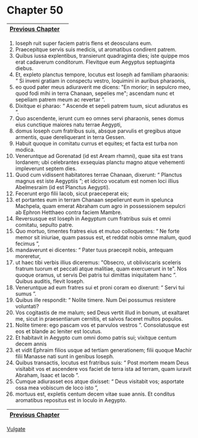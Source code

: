 # Chapter 50
| [Previous Chapter](Chapter%2049.md)|  |
| --- | --- |
1. Ioseph ruit super faciem patris flens et deosculans eum.
2. Praecepitque servis suis medicis, ut aromatibus condirent patrem.
3. Quibus iussa explentibus, transierunt quadraginta dies; iste quippe mos erat cadaverum conditorum. Flevitque eum Aegyptus septuaginta diebus.
4. Et, expleto planctus tempore, locutus est Ioseph ad familiam pharaonis: “ Si inveni gratiam in conspectu vestro, loquimini in auribus pharaonis,
5. eo quod pater meus adiuraverit me dicens: "En morior; in sepulcro meo, quod fodi mihi in terra Chanaan, sepelies me"; ascendam nunc et sepeliam patrem meum ac revertar ”.
6. Dixitque ei pharao: “ Ascende et sepeli patrem tuum, sicut adiuratus es ”.
7. Quo ascendente, ierunt cum eo omnes servi pharaonis, senes domus eius cunctique maiores natu terrae Aegypti,
8. domus Ioseph cum fratribus suis, absque parvulis et gregibus atque armentis, quae dereliquerant in terra Gessen.
9. Habuit quoque in comitatu currus et equites; et facta est turba non modica.
10. Veneruntque ad Gorenatad (id est Aream rhamni), quae sita est trans Iordanem; ubi celebrantes exsequias planctu magno atque vehementi impleverunt septem dies.
11. Quod cum vidissent habitatores terrae Chanaan, dixerunt: “ Planctus magnus est iste Aegyptiis ”; et idcirco vocatum est nomen loci illius Abelmesraim (id est Planctus Aegypti).
12. Fecerunt ergo filii Iacob, sicut praeceperat eis;
13. et portantes eum in terram Chanaan sepelierunt eum in spelunca Machpela, quam emerat Abraham cum agro in possessionem sepulcri ab Ephron Hetthaeo contra faciem Mambre.
14. Reversusque est Ioseph in Aegyptum cum fratribus suis et omni comitatu, sepulto patre.
15. Quo mortuo, timentes fratres eius et mutuo colloquentes: “ Ne forte memor sit iniuriae, quam passus est, et reddat nobis omne malum, quod fecimus ”,
16. mandaverunt ei dicentes: “ Pater tuus praecepit nobis, antequam moreretur,
17. ut haec tibi verbis illius diceremus: "Obsecro, ut obliviscaris sceleris fratrum tuorum et peccati atque malitiae, quam exercuerunt in te". Nos quoque oramus, ut servis Dei patris tui dimittas iniquitatem hanc ”. Quibus auditis, flevit Ioseph.
18. Veneruntque ad eum fratres sui et proni coram eo dixerunt: “ Servi tui sumus ”.
19. Quibus ille respondit: “ Nolite timere. Num Dei possumus resistere voluntati?
20. Vos cogitastis de me malum; sed Deus vertit illud in bonum, ut exaltaret me, sicut in praesentiarum cernitis, et salvos faceret multos populos.
21. Nolite timere: ego pascam vos et parvulos vestros ”. Consolatusque est eos et blande ac leniter est locutus.
22. Et habitavit in Aegypto cum omni domo patris sui; vixitque centum decem annis
23. et vidit Ephraim filios usque ad tertiam generationem; filii quoque Machir filii Manasse nati sunt in genibus Ioseph.
24. Quibus transactis, locutus est fratribus suis: “ Post mortem meam Deus visitabit vos et ascendere vos faciet de terra ista ad terram, quam iuravit Abraham, Isaac et Iacob ”.
25. Cumque adiurasset eos atque dixisset: “ Deus visitabit vos; asportate ossa mea vobiscum de loco isto ”,
26. mortuus est, expletis centum decem vitae suae annis. Et conditus aromatibus repositus est in loculo in Aegypto.

| [Previous Chapter](Chapter%2049.md)|  |
| --- | --- |

[Vulgate](../Vulgateindex.md)
